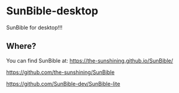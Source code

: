 # SunBible-desktop
SunBible for desktop!!!

## Where?
You can find SunBible at:
https://the-sunshining.github.io/SunBible/

https://github.com/the-sunshining/SunBible

https://github.com/SunBible-dev/SunBible-lite
